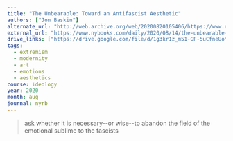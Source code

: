 ```yaml
---
title: "The Unbearable: Toward an Antifascist Aesthetic"
authors: ["Jon Baskin"]
alternate_url: "http://web.archive.org/web/20200820105406/https://www.nybooks.com/daily/2020/08/14/the-unbearable-toward-an-antifascist-aesthetic/"
external_url: "https://www.nybooks.com/daily/2020/08/14/the-unbearable-toward-an-antifascist-aesthetic/"
drive_links: ["https://drive.google.com/file/d/1g3kr1z_m51-GF-5uCfneUoYS2ZgLaWD7/view?usp=drivesdk"]
tags: 
  - extremism
  - modernity
  - art
  - emotions
  - aesthetics
course: ideology
year: 2020
month: aug
journal: nyrb
---
```


> ask whether it is necessary--or wise--to abandon the field of the emotional sublime to the fascists


